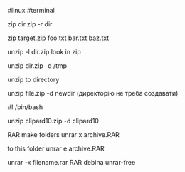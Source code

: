 #linux #terminal


zip dir.zip -r dir

zip target.zip foo.txt bar.txt baz.txt

unzip -l dir.zip look in zip 

unzip dir.zip -d /tmp

unzip to directory

unzip file.zip -d newdir (директорію не треба создавати)

#! /bin/bash

unzip clipard10.zip -d clipard10


RAR 
make folders
unrar x archive.RAR

to this folder 
unrar e archive.RAR


unrar -x filename.rar
RAR  debina unrar-free


